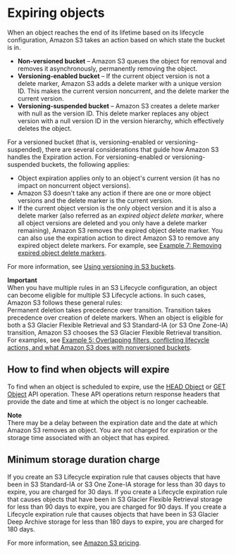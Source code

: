 # Expiring objects<a name="lifecycle-expire-general-considerations"></a>

When an object reaches the end of its lifetime based on its lifecycle configuration, Amazon S3 takes an action based on which state the bucket is in\.
+ **Non\-versioned bucket** – Amazon S3 queues the object for removal and removes it asynchronously, permanently removing the object\. 
+ **Versioning\-enabled bucket** – If the current object version is not a delete marker, Amazon S3 adds a delete marker with a unique version ID\. This makes the current version noncurrent, and the delete marker the current version\. 
+ **Versioning\-suspended bucket** – Amazon S3 creates a delete marker with null as the version ID\. This delete marker replaces any object version with a null version ID in the version hierarchy, which effectively deletes the object\. 

For a versioned bucket \(that is, versioning\-enabled or versioning\-suspended\), there are several considerations that guide how Amazon S3 handles the Expiration action\. For versioning\-enabled or versioning\-suspended buckets, the following applies:
+ Object expiration applies only to an object's current version \(it has no impact on noncurrent object versions\)\.
+ Amazon S3 doesn't take any action if there are one or more object versions and the delete marker is the current version\.
+ If the current object version is the only object version and it is also a delete marker \(also referred as an *expired object delete marker*, where all object versions are deleted and you only have a delete marker remaining\), Amazon S3 removes the expired object delete marker\. You can also use the expiration action to direct Amazon S3 to remove any expired object delete markers\. For example, see [Example 7: Removing expired object delete markers](lifecycle-configuration-examples.md#lifecycle-config-conceptual-ex7)\.

For more information, see [Using versioning in S3 buckets](Versioning.md)\.

**Important**  
When you have multiple rules in an S3 Lifecycle configuration, an object can become eligible for multiple S3 Lifecycle actions\. In such cases, Amazon S3 follows these general rules:  
Permanent deletion takes precedence over transition\.
Transition takes precedence over creation of delete markers\.
When an object is eligible for both a S3 Glacier Flexible Retrieval and S3 Standard\-IA \(or S3 One Zone\-IA\) transition, Amazon S3 chooses the S3 Glacier Flexible Retrieval transition\.
 For examples, see [Example 5: Overlapping filters, conflicting lifecycle actions, and what Amazon S3 does with nonversioned buckets](lifecycle-configuration-examples.md#lifecycle-config-conceptual-ex5)\. 

## How to find when objects will expire<a name="lifecycle-expire-when"></a>

To find when an object is scheduled to expire, use the [HEAD Object](https://docs.aws.amazon.com/AmazonS3/latest/API/RESTObjectHEAD.html) or [GET Object](https://docs.aws.amazon.com/AmazonS3/latest/API/RESTObjectGET.html) API operation\. These API operations return response headers that provide the date and time at which the object is no longer cacheable\. 

**Note**  
There may be a delay between the expiration date and the date at which Amazon S3 removes an object\. You are not charged for expiration or the storage time associated with an object that has expired\. 

## Minimum storage duration charge<a name="lifecycle-expire-minimum-storage"></a>

If you create an S3 Lifecycle expiration rule that causes objects that have been in S3 Standard\-IA or S3 One Zone\-IA storage for less than 30 days to expire, you are charged for 30 days\. If you create a Lifecycle expiration rule that causes objects that have been in S3 Glacier Flexible Retrieval storage for less than 90 days to expire, you are charged for 90 days\. If you create a Lifecycle expiration rule that causes objects that have been in S3 Glacier Deep Archive storage for less than 180 days to expire, you are charged for 180 days\.

For more information, see [Amazon S3 pricing](https://aws.amazon.com/s3/pricing/)\.